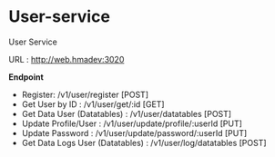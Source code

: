 # User-service

User Service

URL : http://web.hmadev:3020

**Endpoint**


- Register: /v1/user/register [POST]
- Get User by ID : /v1/user/get/:id [GET]
- Get Data User (Datatables) : /v1/user/datatables [POST]
- Update Profile/User : /v1/user/update/profile/:userId [PUT]
- Update Password : /v1/user/update/password/:userId [PUT]
- Get Data Logs User (Datatables) : /v1/user/log/datatables [POST]
